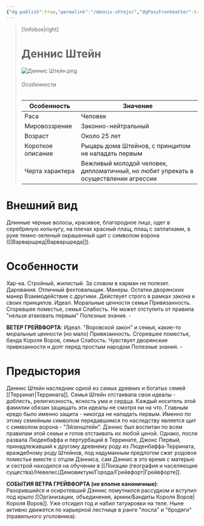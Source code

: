 ```yaml
---
{"dg-publish":true,"permalink":"/dennis-shtejn/","dgPassFrontmatter":true}
---
```



> [!infobox|right]
> # Деннис Штейн
> ![Деннис Штейн.png](/img/user/%D0%94%D0%B5%D0%BD%D0%BD%D0%B8%D1%81%20%D0%A8%D1%82%D0%B5%D0%B9%D0%BD.png)
> ###### Особенности
> | Особенность | Значение |
> | ---- | ---- |
> | Раса | Человек|
> | Мировоззрение | Законно-нейтральный |
> | Возраст | Около 25 лет |
> | Короткое описание |Рыцарь дома Штейнов, с принципом не нападать первым|
> | Черта характера | Вежливый молодой человек, дипломатичный, но любит упрекать в осуществлении агрессии|

# Внешний вид

Длинные черные волосы, красивое, благородное лицо, одет в серебряную кольчугу, на плечах красный плащ, плащ с заплатками, в руке темно-зеленый окрашенный щит с символом ворона ([[Варваршред\|Варваршреда]]).

# Особенности

Хар-ка. Стройный, жилистый. За словом в карман не полезет.
Дарования. Отличный фехтовальщик.
Манеры. Остатки дворянских манер
Взаимодействие с другими. Действует строго в рамках закона и своих принципов.
Идеал. Моральные ценности семьи
Привязанность. Сгоревшее поместье, семья
Слабость. Не может отступить от правила "нельзя атаковать первым"
Полезные знания. -

**ВЕТЕР ГРЕЙВФОРТА**:
Идеал. "Воровской закон" и семья, какие-то моральные ценности (но мало)
Привязанность. Сгоревшее поместье, банда Короля Воров, семья
Слабость. Чувствует дворянские привязанности и долг перед простым народом
Полезные знания. -

# Предыстория

Деннис Штейн наследник одной из самых древних и богатых семей [[Терринат\|Террината]]. Семья Штейн отстаивала свои идеалы - доблесть, религиозность, ясность ума и сердца. Каждый носитель этой фамилии обязан защищать эти идеалы не смотря ни на что. Главным кредо было именно защита - никогда не нападать первым. Именно по этому семейным символом передавшимся по наследству является щит с символом ворона - "Эйзенштейн". Дэннис был воспитан по всем правилам этой семьи и готов отстаивать их любой ценой. Однако, после развала Люденбаффа и пертурбаций в Терринате, Джонс Первый, принадлежавший к другому древнему роду из Люденбаффа-Террината, враждебному роду Штейнов, под надуманным предлогом сжег родовое поместье вместе с отцом Дэнниса, сам Дэннис в это время с матерью и сестрой находился на обучении в [[Локации (география и населяющие существа)/Невелес/Демовиктум/Города/Грейвфорт\|Грейвфорте]]. 

**СОБЫТИЯ ВЕТРА ГРЕЙВФОРТА (не вполне каноничные)**:
Разорившийся и осиротевший Дэннис помутнился рассудком и вступил под крыло [[Организации, объединения, армии/Бандиты Короля Воров\|Короля Воров]]. Уже отсидел год и набил татуировки на теле. Ныне активно движется по карьерной лестнице в ранге "посла" и "бродяги" (правильного уголовника).